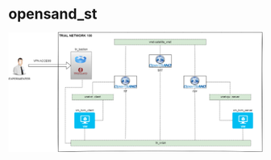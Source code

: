# opensand_st

![opensand](https://github.com/6G-SANDBOX/6G-Library/blob/assets/opensand/opensand.png)
